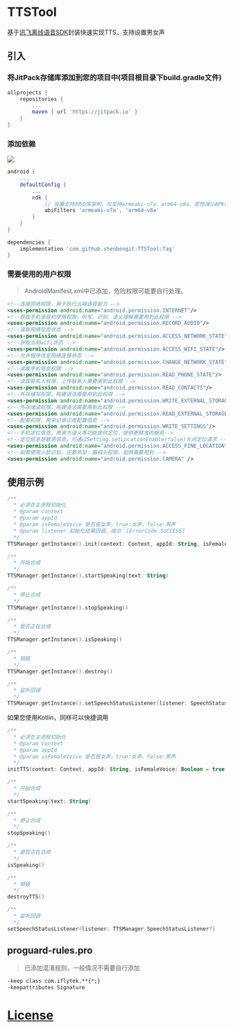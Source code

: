 # TTSTool
基于[讯飞离线语音SDK](https://www.xfyun.cn/doc/tts/online_tts/Android-SDK.html)封装快速实现TTS，支持设置男女声
## 引入

### 将JitPack存储库添加到您的项目中(项目根目录下build.gradle文件)
```gradle
allprojects {
    repositories {
        ...
        maven { url 'https://jitpack.io' }
    }
}
```
### 添加依赖
[![](https://jitpack.io/v/shenbengit/TTSTool.svg)](https://jitpack.io/#shenbengit/TTSTool)
```gradle
android {
    ...
    defaultConfig {
        ...
        ndk {
            // 设置支持的SO库架构，仅支持armeabi-v7a、arm64-v8a，若想减小APK体积，可只引用对应的SO库架构
            abiFilters 'armeabi-v7a', 'arm64-v8a'
        }
    }
}

dependencies {
    implementation 'com.github.shenbengit:TTSTool:Tag'
}
```
### 需要使用的用户权限
> AndroidManifest.xml中已添加，危险权限可能要自行处理。
```xml
<!--连接网络权限，用于执行云端语音能力 -->
<uses-permission android:name="android.permission.INTERNET"/>
<!--获取手机录音机使用权限，听写、识别、语义理解需要用到此权限 -->
<uses-permission android:name="android.permission.RECORD_AUDIO"/>
<!--读取网络信息状态 -->
<uses-permission android:name="android.permission.ACCESS_NETWORK_STATE"/>
<!--获取当前wifi状态 -->
<uses-permission android:name="android.permission.ACCESS_WIFI_STATE"/>
<!--允许程序改变网络连接状态 -->
<uses-permission android:name="android.permission.CHANGE_NETWORK_STATE"/>
<!--读取手机信息权限 -->
<uses-permission android:name="android.permission.READ_PHONE_STATE"/>
<!--读取联系人权限，上传联系人需要用到此权限 -->
<uses-permission android:name="android.permission.READ_CONTACTS"/>
<!--外存储写权限，构建语法需要用到此权限 -->
<uses-permission android:name="android.permission.WRITE_EXTERNAL_STORAGE"/>
<!--外存储读权限，构建语法需要用到此权限 -->
<uses-permission android:name="android.permission.READ_EXTERNAL_STORAGE"/>
<!--配置权限，用来记录应用配置信息 -->
<uses-permission android:name="android.permission.WRITE_SETTINGS"/>
<!--手机定位信息，用来为语义等功能提供定位，提供更精准的服务-->
<!--定位信息是敏感信息，可通过Setting.setLocationEnable(false)关闭定位请求 -->
<uses-permission android:name="android.permission.ACCESS_FINE_LOCATION"/>
<!--如需使用人脸识别，还要添加：摄相头权限，拍照需要用到 -->
<uses-permission android:name="android.permission.CAMERA" />
```
## 使用示例

```kotlin
/**
  * 必须在主进程初始化
  * @param context
  * @param appId 
  * @param isFemaleVoice 是否是女声，true:女声，false:男声
  * @param listener 初始化结果回调，成功：[ErrorCode.SUCCESS]
  */
TTSManager.getInstance().init(context: Context, appId: String, isFemaleVoice: Boolean = true, listener: InitListener? = null)

/**
  * 开始合成
  */
TTSManager.getInstance().startSpeaking(text: String)

/**
  * 停止合成
  */
TTSManager.getInstance().stopSpeaking()

/**
  * 是否正在合成
  */
TTSManager.getInstance().isSpeaking()

/**
  * 销毁
  */
TTSManager.getInstance().destroy()

/**
  * 监听回调
  */
TTSManager.getInstance().setSpeechStatusListener(listener: SpeechStatusListener?)

```

如果您使用Kotlin，同样可以快捷调用

```kotlin
/**
  * 必须在主进程初始化
  * @param context
  * @param appId 
  * @param isFemaleVoice 是否是女声，true:女声，false:男声
  */
initTTS(context: Context, appId: String, isFemaleVoice: Boolean = true, listener: InitListener? = null)

/**
  * 开始合成
  */
startSpeaking(text: String)

/**
  * 停止合成
  */
stopSpeaking()

/**
  * 是否正在合成
  */
isSpeaking()

/**
  * 销毁
  */
destroyTTS()

/**
  * 监听回调
  */
setSpeechStatusListener(listener: TTSManager.SpeechStatusListener?)

```

## proguard-rules.pro
>  已添加混淆规则，一般情况不需要自行添加
```xml
-keep class com.iflytek.**{*;}
-keepattributes Signature
```

# [License](https://github.com/shenbengit/TTSTool/blob/master/LICENSE)
